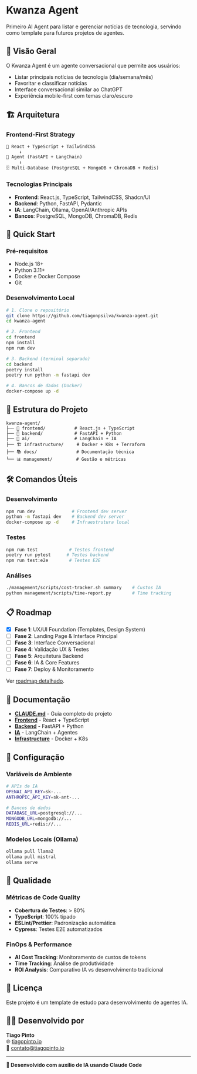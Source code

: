 # Kwanza Agent

Primeiro AI Agent para listar e gerenciar notícias de tecnologia, servindo como template para futuros projetos de agentes.

## 🎯 Visão Geral

O Kwanza Agent é um agente conversacional que permite aos usuários:
- Listar principais notícias de tecnologia (dia/semana/mês)
- Favoritar e classificar notícias
- Interface conversacional similar ao ChatGPT
- Experiência mobile-first com temas claro/escuro

## 🏗️ Arquitetura

### Frontend-First Strategy
```
📱 React + TypeScript + TailwindCSS
     ↓
🤖 Agent (FastAPI + LangChain)
     ↓
🗄️ Multi-Database (PostgreSQL + MongoDB + ChromaDB + Redis)
```

### Tecnologias Principais
- **Frontend**: React.js, TypeScript, TailwindCSS, Shadcn/UI
- **Backend**: Python, FastAPI, Pydantic
- **IA**: LangChain, Ollama, OpenAI/Anthropic APIs
- **Bancos**: PostgreSQL, MongoDB, ChromaDB, Redis

## 🚀 Quick Start

### Pré-requisitos
- Node.js 18+
- Python 3.11+
- Docker e Docker Compose
- Git

### Desenvolvimento Local

```bash
# 1. Clone o repositório
git clone https://github.com/tiagonpsilva/kwanza-agent.git
cd kwanza-agent

# 2. Frontend
cd frontend
npm install
npm run dev

# 3. Backend (terminal separado)
cd backend
poetry install
poetry run python -m fastapi dev

# 4. Bancos de dados (Docker)
docker-compose up -d
```

## 📁 Estrutura do Projeto

```
kwanza-agent/
├── 📱 frontend/           # React.js + TypeScript
├── 🐍 backend/            # FastAPI + Python
├── 🤖 ai/                 # LangChain + IA
├── 🏗️ infrastructure/     # Docker + K8s + Terraform
├── 📚 docs/               # Documentação técnica
└── 📊 management/         # Gestão e métricas
```

## 🛠️ Comandos Úteis

### Desenvolvimento
```bash
npm run dev              # Frontend dev server
python -m fastapi dev    # Backend dev server
docker-compose up -d     # Infraestrutura local
```

### Testes
```bash
npm run test            # Testes frontend
poetry run pytest      # Testes backend
npm run test:e2e        # Testes E2E
```

### Análises
```bash
./management/scripts/cost-tracker.sh summary    # Custos IA
python management/scripts/time-report.py        # Time tracking
```

## 📋 Roadmap

- [x] **Fase 1**: UX/UI Foundation (Templates, Design System)
- [ ] **Fase 2**: Landing Page & Interface Principal
- [ ] **Fase 3**: Interface Conversacional
- [ ] **Fase 4**: Validação UX & Testes
- [ ] **Fase 5**: Arquitetura Backend
- [ ] **Fase 6**: IA & Core Features
- [ ] **Fase 7**: Deploy & Monitoramento

Ver [roadmap detalhado](management/roadmap.md).

## 📖 Documentação

- [**CLAUDE.md**](CLAUDE.md) - Guia completo do projeto
- [**Frontend**](frontend/README.md) - React + TypeScript
- [**Backend**](backend/README.md) - FastAPI + Python
- [**IA**](ai/README.md) - LangChain + Agentes
- [**Infrastructure**](infrastructure/README.md) - Docker + K8s

## 🔧 Configuração

### Variáveis de Ambiente
```bash
# APIs de IA
OPENAI_API_KEY=sk-...
ANTHROPIC_API_KEY=sk-ant-...

# Bancos de dados
DATABASE_URL=postgresql://...
MONGODB_URL=mongodb://...
REDIS_URL=redis://...
```

### Modelos Locais (Ollama)
```bash
ollama pull llama2
ollama pull mistral
ollama serve
```

## 🧪 Qualidade

### Métricas de Code Quality
- **Cobertura de Testes**: > 80%
- **TypeScript**: 100% tipado
- **ESLint/Prettier**: Padronização automática
- **Cypress**: Testes E2E automatizados

### FinOps & Performance
- **AI Cost Tracking**: Monitoramento de custos de tokens
- **Time Tracking**: Análise de produtividade
- **ROI Analysis**: Comparativo IA vs desenvolvimento tradicional

## 📄 Licença

Este projeto é um template de estudo para desenvolvimento de agentes IA.

## 👨‍💻 Desenvolvido por

**Tiago Pinto**  
🌐 [tiagopinto.io](https://tiagopinto.io)  
📧 [contato@tiagopinto.io](mailto:contato@tiagopinto.io)

---

**🤖 Desenvolvido com auxílio de IA usando Claude Code**
